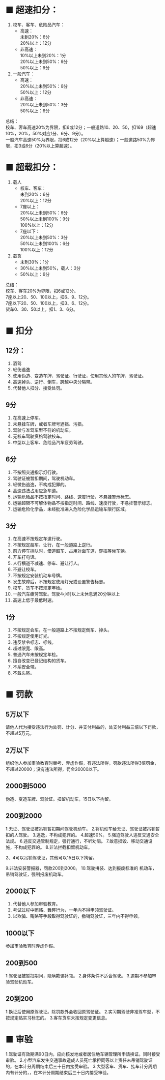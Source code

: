 # ■ 超速扣分：
1. 校车、客车、危险品汽车：
    * 高速：  
        未到20%：6分  
        20%以上：12分
    * 非高速：  
        10%以上未到20%：1分  
        20%以上未到50%：6分  
        50%以上：9分
2. 一般汽车：
    * 高速：  
        20%以上未到50%：6分  
        50%以上：12分
    * 非高速：  
        20%以上未到50%：3分  
        50%以上：6分  

总结：  
校车、客车高速20%为界限，扣6或12分；一般道路10、20、50，扣169（超速10%，20%，50%对应1分、6分、9分）。  
一般汽车高速50%为界限，扣6或12分（20%以上算超速）；一般道路50%为界限，扣3或6分（20%以上算超速）。

# ■ 超载扣分：
1. 载人
    * 校车、客车：  
        未到20%：6分  
        20%以上：12分
    * 7座以上：  
        20%以上未到50%：6分  
        50%以上未到100%：9分  
        100%以上：12分
    * 7座以下：  
        20%以上未到50%：3分  
        50%以上未到100%：6分  
        100%以上：12分
2. 载货
    * 未到30%：1分
    * 30%以上未到50%，载人：3分
    * 50%以上：6分

总结：  
校车、客车20%为界限，扣6或12分。  
7座以上20、50、100以上，扣6、9、12分。  
7座以下20、50、100以上，扣3、6、12分。  
货车0、30、50以上，扣1、3、6分。

# ■ 扣分
## 12分：
1. 酒驾
2. 轻伤逃逸
3. 使用伪造、变造车牌、驾驶证、行驶证，使用其他人的车牌、驾驶证。
4. 高速掉头、逆行、倒车，跨越中央分隔带。
5. 代替他人扣分、接受处罚。

## 9分
1. 在高速上停车。
2. 未悬挂车牌，或者车牌号遮挡、污损。
3. 驾驶与准驾车型不符的机动车。
4. 无校车驾驶资格驾驶校车。
5. 中型以上客车、危险品汽车疲劳驾驶。

## 6分
1. 不按照交通指示灯行驶。
2. 驾驶证被暂扣期间，驾驶机动车。
3. 轻微伤逃逸，不构成犯罪的。
4. 高速违法占用应急车道。
5. 运输危险品不按指定时间、路线、速度行驶，不悬挂警示标志。
6. 运输超限不可解体物品不按指定时间、路线、速度行驶，不悬挂警示标志。
7. 运输危险化学品，未经批准进入危险化学品运输车限行区域。

## 3分
1. 在高速不按规定车道行驶。
2. 不按规定超车、让行，在一般道路上逆行。
3. 前方停车排队时，借道超车、占用对面车道，穿插等候车辆。
4. 开车打电话。
5. 人行横道不减速、停车、避让行人。
6. 不避让校车。
7. 不按规定安装机动车号牌。
8. 发生故障后，不按规定使用灯光或设置警告标志。
9. 校车、货车不按规定年检。
10. 一般汽车疲劳驾驶。驾驶4小时以上未休息满20分钟以上
11. 高速上低于最低时速。

## 1分
1. 不按规定会车，在一般道路上不按规定倒车、掉头。
2. 不按规定使用灯光。
3. 违反禁令标志、标线。
4. 超过限宽、限高。
5. 普通汽车未按规定年检。
6. 擅自改变已登记结构的货车。
7. 不系安全带。
8. 不戴头盔。

# ■ 罚款
## 5万以下
请他人代为接受违法行为处罚、计分、并支付利益的，处支付利益三倍以下罚款，不超过5万元。

## 2万以下
组织他人参加审验教育时替考、弄虚作假，有违法所得，罚款违法所得3倍罚金，不超过20000；没有违法所得，罚金20000以下。

## 2000到5000
伪造、变造车牌、驾驶证。扣留机动车，15日以下拘留。


## 200到2000
1.无证、驾驶证被吊销暂扣期间驾驶机动车。
2.将机动车给无证、驾驶证被吊销暂扣的人驾驶。
3.逃逸，不构成犯罪的。
4.超速50%。
5.强迫驾驶人违反交通安全法规。
6.违反交通管制规定，强行通行，不听劝阻。
7.故意损毁、移动交通设施，不构成犯罪的。
8.非法拦截扣留机动车。

2、4可以吊销驾驶证，其他可以15日以下拘留。

9.非法安装警报器，罚款200到2000。
10.驾驶拼装、达到报废标准的 机动车，吊销驾驶证，强制报废机动车。

## 2000以下
1. 代替他人参加审验教育。
2. 考试过程中贿赂、舞弊行为，一年内不得申领驾驶证。
3. 以欺骗、贿赂等手段取得驾驶证的，撤销驾驶证，三年内不得申领。

## 1000以下
参加审验教育时弄虚作假。

## 200到500
1.驾驶证被暂扣期间，隐瞒欺骗补领。
2.身体条件不适合驾驶。
3.逾期不参加审验驾驶机动车。

## 20到200
1.换证后使用原驾驶证。除罚款外会收回原驾驶证。
2.实习期驾驶非准驾车型，不按规定贴实习标志的。
3.客车货车未按规定变更信息。

# ■ 审验
1.驾驶证有效期满90日内，应向核发地或者居住地车辆管理所申请换证。同时接受审验。
2.小型汽车发生交通事故造成人员死亡承担同等以上责任未吊销驾驶证的，在本计分周期结束后三十日内接受审验。
3.大型客车、货车、挂车计分周期内有计分的，，在本计分周期结束后三十日内接受审验。